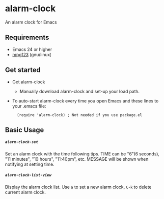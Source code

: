 # alarm-clock
An alarm clock for Emacs

## Requirements
* Emacs 24 or higher
* [mpg123](http://mpg123.org) (gnu/linux)

## Get started

* Get alarm-clock
   * Manually download alarm-clock and set-up your load path.
   
* To auto-start alarm-clock every time you open Emacs and these lines to your .emacs file:

        (require 'alarm-clock) ; Not needed if you use package.el
        
## Basic Usage

##### `alarm-clock-set`

Set an alarm clock with the time following tips.
TIME can be "6"(6 seconds), "11 minutes", "10 hours", "11:40pm", etc.
MESSAGE will be shown when notifying at setting time.

##### `alarm-clock-list-view`

Display the alarm clock list.
Use `a` to set a new alarm clock, `C-k` to delete current alarm clock.
